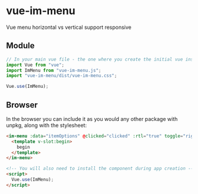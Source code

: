 # vue-im-menu

Vue menu horizontal vs vertical support responsive

## Module

```js
// In your main vue file - the one where you create the initial vue instance.
import Vue from "vue";
import ImMenu from "vue-im-menu.js";
import "vue-im-menu/dist/vue-im-menu.css";

Vue.use(ImMenu);
```

## Browser

In the browser you can include it as you would any other package with unpkg, along with the stylesheet:

```html
<im-menu :data="itemOptions" @clicked="clicked" :rtl="true" toggle="right">
  <template v-slot:begin>
    begin
  </template>
</im-menu>

<!-- You will also need to install the component during app creation -->
<script>
  Vue.use(ImMenu);
</script>
```
